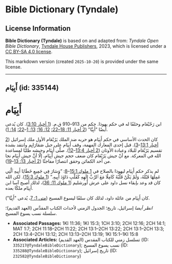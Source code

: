 # Bible Dictionary (Tyndale)

## License Information

**Bible Dictionary (Tyndale)** is based on and adapted from: _Tyndale Open Bible Dictionary_, [Tyndale House Publishers](https://tyndaleopenresources.com/), 2023, which is licensed under a [CC BY-SA 4.0 license](https://creativecommons.org/licenses/by-sa/4.0/legalcode.en).

This markdown version (created `2025-10-20`) is provided under the same license.



--------------------------------

## أَبِيَام (id: 335144)

أَبِيَام
========

ابن رَحُبْعَام وخلفًا له في حكم يهوذا. حكم من 913–910 ق.م. ([1 أخبار 3:10](https://ref.ly/1Chr3:10)). كان يُدعى أيضًا "أَبِيَّا" ([2 أخبار 11: 18–22؛](https://ref.ly/2Chr11:18-2Chr11:22) [12: 16؛](https://ref.ly/2Chr12:16) [13: 1](https://ref.ly/2Chr13:1-2Chr13:22)–[22؛](https://ref.ly/2Chr13:1-2Chr13:22) [14: 1](https://ref.ly/2Chr14:1)).

كان الحدث الأساسي في حكم أَبِيَام هو حربه ضد الملك يَرُبْعَام الأول ملك إسرائيل ([2 أخبار 13:1](https://ref.ly/2Chr13:1-2Chr13:3)–[3](https://ref.ly/2Chr13:1-2Chr13:3)). قبل إحدى المعارك المهمة، وقف أَبِيَام على جبل صَمَارَايِم وانتقد بشدة تقسيم يَرُبْعَام للبلاد وعبادة الأوثان ([2 أخبار 13:4](https://ref.ly/2Chr13:4-2Chr13:12)–[12](https://ref.ly/2Chr13:4-2Chr13:12)). صلّى أَبِيَام وجيشه طلبًا لمساعدة الله في المعركة. مع أنّ جيش يَرُبْعَام كان ضعف حجم جيش أَبِيَام، إلّا أنَّ جيش أَبِيَام نجا من أحد الكمائن وحقق انتصارًا مفاجئًا ([2 أخبار 13: 13](https://ref.ly/2Chr13:13-2Chr13:19)–[19](https://ref.ly/2Chr13:13-2Chr13:19)).

لم يذكر حكم أَبِيَام ليهوذا بالصلاح في [1 ملوك 15:1](https://ref.ly/1Kgs15:1-1Kgs15:8)–[8](https://ref.ly/1Kgs15:1-1Kgs15:8): “وَسَارَ فِي جَمِيعِ خَطَايَا أَبِيهِ ٱلَّتِي عَمِلَهَا قَبْلَهُ، وَلَمْ يَكُنْ قَلْبُهُ كَامِلًا مَعَ ٱلرَّبِّ إِلَهِهِ كَقَلْبِ دَاوُدَ أَبِيهِ.” ([1 ملوك 15:3](https://ref.ly/1Kgs15:3)). لكن الله كان قد وعد بإبقاء نسل داود على عرش أورشليم ([1 ملوك 11: 36](https://ref.ly/1Kgs11:36))، لذلك أصبح آسا ابن أَبِيَام ملكًا بعده.

كان أَبِيَام من عائلة داود، لذلك كان سلفًا ليسوع المسيح ([متى 1: 7](https://ref.ly/Matt1:7)، يُدعى "أَبِيَّا").

*انظر أيضا* إسرائيل، تاريخ؛ الجدول الزمني لأحداث الكتاب المقدَّس (العهد القديم)؛ سلسلة نسب يسوع المسيح.

* **Associated Passages:** 1KI 11:36; 1KI 15:3; 1CH 3:10; 2CH 12:16; 2CH 14:1; MAT 1:7; 2CH 11:18–2CH 11:22; 2CH 13:1–2CH 13:22; 2CH 13:1–2CH 13:3; 2CH 13:4–2CH 13:12; 2CH 13:13–2CH 13:19; 1KI 15:1–1KI 15:8
* **Associated Articles:** تسلسل زمني للكتاب المقدس (العهد القديم) (ID: `335217@TyndaleBibleDictionary`); نسب يسوع المسيح (ID: `335288@TyndaleBibleDictionary`); تاريخ إسرائيل (ID: `232582@TyndaleBibleDictionary`)

